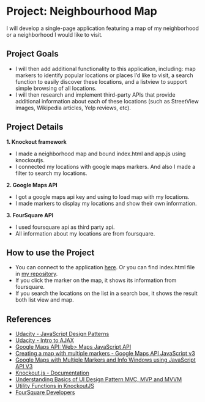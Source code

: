 # Project: Neighbourhood Map
I will develop a single-page application featuring a map of my neighborhood or a neighborhood I would like to visit.

## Project Goals

  -  I will then add additional functionality to this application, including: map markers to identify popular locations or places I’d like to visit, a search function to easily discover these locations, and a listview to support simple browsing of all locations.
  -  I will then research and implement third-party APIs that provide additional information about each of these locations (such as StreetView images, Wikipedia articles, Yelp reviews, etc).

## Project Details
**1. Knockout framework**

  - I made a neighborhood map and bound index.html and app.js using knockoutjs.
  - I connected my locations with google maps markers. And also I made a filter to search my locations.

**2. Google Maps API**

- I got a google maps api key and using to load map with my locations.
- I made markers to display my locations and show their own information.

**3. FourSquare API**

- I used foursquare api as third party api.
- All information about my locations are from foursquare.

## How to use the Project
- You can connect to the application [here]( https://leachung41.github.io/NeighbourhoodMap/). Or you can find index.html file in [my repository](https://github.com/leachung41/NeighbourhoodMap).
- If you click the marker on the map, it shows its information from foursquare.
- If you search the locations on the list in a search box, it shows the result both list view and map.


## References
- [Udacity - JavaScript Design Patterns](https://www.udacity.com/course/javascript-design-patterns--ud989)
- [Udacity - Intro to AJAX](https://www.udacity.com/course/intro-to-ajax--ud110)
- [Google Maps API: Web> Maps JavaScript API](https://developers.google.com/maps/documentation/javascript/tutorial)
- [Creating a map with multiple markers - Google Maps API JavaScript v3](http://en.marnoto.com/2013/12/mapa-com-varios-marcadores-google-maps.html)
- [Google Maps with Multiple Markers and Info Windows using JavaScript API V3](https://www.codexworld.com/google-maps-with-multiple-markers-using-javascript-api/)
- [Knockout.js - Documentation](http://knockoutjs.com/documentation/introduction.html)
- [Understanding Basics of UI Design Pattern MVC, MVP and MVVM](https://www.codeproject.com/articles/228214/understanding-basics-of-ui-design-pattern-mvc-mvp)
- [Utility Functions in KnockoutJS](http://www.knockmeout.net/2011/04/utility-functions-in-knockoutjs.html)
- [FourSquare Developers](https://developer.foursquare.com/)
